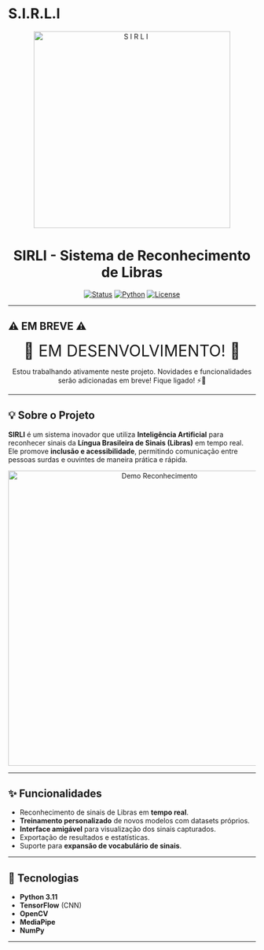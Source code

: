 # S.I.R.L.I
<p align="center">
  <img width="400" height="400" alt="S I R L I" src="https://github.com/user-attachments/assets/06c664f6-7763-4284-850a-5754d5923355" />
</p>

<h1 align="center">SIRLI - Sistema de Reconhecimento de Libras</h1>

<p align="center">
  <a href="#"><img src="https://img.shields.io/badge/Status-Em%20Desenvolvimento-yellow" alt="Status"/></a>
  <a href="#"><img src="https://img.shields.io/badge/Python-3.11-blue" alt="Python"/></a>
  <a href="#"><img src="https://img.shields.io/badge/Licença-MIT-green" alt="License"/></a>
</p>

---

## ⚠️ EM BREVE ⚠️
<p align="center">
  <span style="font-size: 32px;">🚧 EM DESENVOLVIMENTO! 🚧</span>
</p>
<p align="center">
  Estou trabalhando ativamente neste projeto. Novidades e funcionalidades serão adicionadas em breve! Fique ligado! ⚡👀
</p>

---

## 💡 Sobre o Projeto
**SIRLI** é um sistema inovador que utiliza **Inteligência Artificial** para reconhecer sinais da **Língua Brasileira de Sinais (Libras)** em tempo real.  
Ele promove **inclusão e acessibilidade**, permitindo comunicação entre pessoas surdas e ouvintes de maneira prática e rápida.

<p align="center">
  <img src="path/para/gif-demo.gif" alt="Demo Reconhecimento" width="600"/>
</p>

---

## ✨ Funcionalidades
- Reconhecimento de sinais de Libras em **tempo real**.  
- **Treinamento personalizado** de novos modelos com datasets próprios.  
- **Interface amigável** para visualização dos sinais capturados.  
- Exportação de resultados e estatísticas.  
- Suporte para **expansão de vocabulário de sinais**.

---

## 🚀 Tecnologias
- **Python 3.11**  
- **TensorFlow** (CNN)  
- **OpenCV**  
- **MediaPipe**  
- **NumPy**

---
